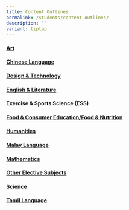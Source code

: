 ```yaml
---
title: Content Outlines
permalink: /students/content-outlines/
description: ""
variant: tiptap
---
```

<h4><a href="/content-outlines/art/" rel="noopener noreferrer nofollow" target="_blank">Art</a></h4>
<h4><a href="/content-outlines/chinese/" rel="noopener noreferrer nofollow" target="_blank">Chinese Language</a></h4>
<h4><a href="/content-outlines/design-technology/" rel="noopener noreferrer nofollow" target="_blank">Design &amp; Technology</a></h4>
<h4><a href="/content-outlines/english/" rel="noopener noreferrer nofollow" target="_blank">English &amp; Literature</a></h4>
<h4>Exercise &amp; Sports Science (ESS)</h4>
<h4><a href="/content-outlines/fce/" rel="noopener noreferrer nofollow" target="_blank">Food &amp; Consumer Education/Food &amp; Nutrition</a></h4>
<h4><a href="/content-outlines/humanities/" rel="noopener noreferrer nofollow" target="_blank">Humanities</a></h4>
<h4><a href="/content-outlines/malay/" rel="noopener noreferrer nofollow" target="_blank">Malay Language</a></h4>
<h4><a href="/content-outlines/mathematics/" rel="noopener noreferrer nofollow" target="_blank">Mathematics</a></h4>
<h4><a href="/content-outlines/elective/" rel="noopener noreferrer nofollow" target="_blank">Other Elective Subjects</a></h4>
<h4><a href="/content-outlines/science/" rel="noopener noreferrer nofollow" target="_blank">Science</a></h4>
<h4><a href="/content-outlines/tamil/" rel="noopener noreferrer nofollow" target="_blank">Tamil Language</a></h4>
<p></p>